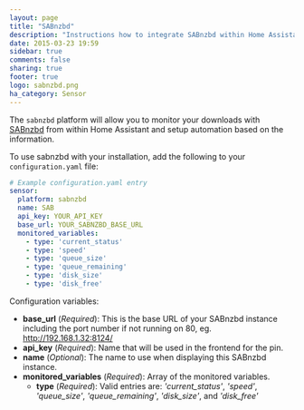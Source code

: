 ```yaml
---
layout: page
title: "SABnzbd"
description: "Instructions how to integrate SABnzbd within Home Assistant."
date: 2015-03-23 19:59
sidebar: true
comments: false
sharing: true
footer: true
logo: sabnzbd.png
ha_category: Sensor
---
```



The `sabnzbd` platform will allow you to monitor your downloads with [SABnzbd](http://sabnzbd.org) from within Home Assistant and setup automation based on the information.

To use sabnzbd with your installation, add the following to your `configuration.yaml` file:

```yaml
# Example configuration.yaml entry
sensor:
  platform: sabnzbd
  name: SAB
  api_key: YOUR_API_KEY
  base_url: YOUR_SABNZBD_BASE_URL
  monitored_variables:
    - type: 'current_status'
    - type: 'speed'
    - type: 'queue_size'
    - type: 'queue_remaining'
    - type: 'disk_size'
    - type: 'disk_free'
```

Configuration variables:

- **base_url** (*Required*): This is the base URL of your SABnzbd instance including the port number if not running on 80, eg. http://192.168.1.32:8124/
- **api_key** (*Required*): Name that will be used in the frontend for the pin.
- **name** (*Optional*): The name to use when displaying this SABnzbd instance.
- **monitored_variables** (*Required*): Array of the monitored variables.
  - **type** (*Required*): Valid entries are: *'current_status'*, *'speed'*, *'queue_size'*, *'queue_remaining'*, *'disk_size'*, and *'disk_free'*

